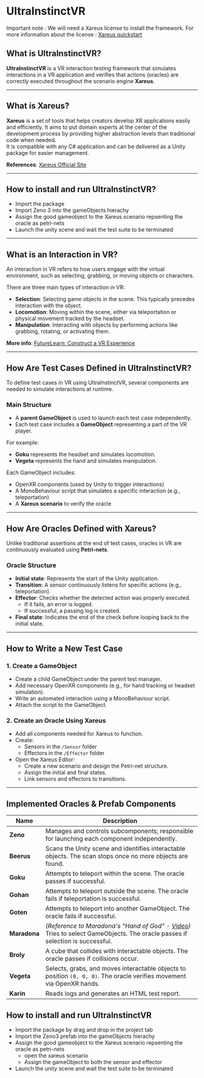 # UltraInstinctVR

Important note : We will need a Xareus license to install the framework.
For more information about the license : [Xareus quickstart](https://xareus.insa-rennes.fr/tutorials/quickstart.html)

## What is UltraInstinctVR?

**UltraInstinctVR** is a VR interaction testing framework that simulates interactions in a VR application and verifies that actions (oracles) are correctly executed throughout the scenario engine **Xareus**.

---

## What is Xareus?

**Xareus** is a set of tools that helps creators develop XR applications easily and efficiently. It aims to put domain experts at the center of the development process by providing higher abstraction levels than traditional code when needed.  
It is compatible with any C# application and can be delivered as a Unity package for easier management.

**References**: [Xareus Official Site](https://xareus.insa-rennes.fr/?tabs=air)

---


## How to install and run UltraInstinctVR?
- Import the package
- Import Zeno 3 into the gameObjects hierachy
- Assign the good gameobject to the Xareus scenario repsenting the oracle as petri-nets
- Launch the unity scene and wait the test suite to be terminated

---



## What is an Interaction in VR?

An interaction in VR refers to how users engage with the virtual environment, such as selecting, grabbing, or moving objects or characters.

There are three main types of interaction in VR:

- **Selection**: Selecting game objects in the scene. This typically precedes interaction with the object.
- **Locomotion**: Moving within the scene, either via teleportation or physical movement tracked by the headset.
- **Manipulation**: Interacting with objects by performing actions like grabbing, rotating, or activating them.

**More info**: [FutureLearn: Construct a VR Experience](https://www.futurelearn.com/info/courses/construct-a-virtual-reality-experience/0/steps/96390)

---

## How Are Test Cases Defined in UltraInstinctVR?

To define test cases in VR using UltraInstinctVR, several components are needed to simulate interactions at runtime.

### Main Structure

- A **parent GameObject** is used to launch each test case independently.
- Each test case includes a **GameObject** representing a part of the VR player.

For example:
- **Goku** represents the headset and simulates locomotion.
- **Vegeta** represents the hand and simulates manipulation.

Each GameObject includes:
- OpenXR components (used by Unity to trigger interactions)
- A MonoBehaviour script that simulates a specific interaction (e.g., teleportation)
- A **Xareus scenario** to verify the oracle

---

## How Are Oracles Defined with Xareus?

Unlike traditional assertions at the end of test cases, oracles in VR are continuously evaluated using **Petri-nets**.

### Oracle Structure

- **Initial state**: Represents the start of the Unity application.
- **Transition**: A sensor continuously listens for specific actions (e.g., teleportation).
- **Effector**: Checks whether the detected action was properly executed.
  - If it fails, an error is logged.
  - If successful, a passing log is created.
- **Final state**: Indicates the end of the check before looping back to the initial state.

---

## How to Write a New Test Case

### 1. Create a GameObject
- Create a child GameObject under the parent test manager.
- Add necessary OpenXR components (e.g., for hand tracking or headset simulation).
- Write an automated interaction using a MonoBehaviour script.
- Attach the script to the GameObject.

### 2. Create an Oracle Using Xareus
- Add all components needed for Xareus to function.
- Create:
  - Sensors in the `/Sensor` folder
  - Effectors in the `/Effector` folder
- Open the Xareus Editor:
  - Create a new scenario and design the Petri-net structure.
  - Assign the initial and final states.
  - Link sensors and effectors to transitions.

---

## Implemented Oracles & Prefab Components

| Name      | Description |
|-----------|-------------|
| **Zeno**     | Manages and controls subcomponents; responsible for launching each component independently. |
| **Beerus**   | Scans the Unity scene and identifies interactable objects. The scan stops once no more objects are found. |
| **Goku**     | Attempts to teleport within the scene. The oracle passes if successful. |
| **Gohan**    | Attempts to teleport outside the scene. The oracle fails if teleportation is successful. |
| **Goten**    | Attempts to teleport into another GameObject. The oracle fails if successful. |
| **Maradona** | *(Reference to Maradona's "Hand of God" - [Video](https://www.youtube.com/watch?v=-ccNkksrfls))*<br>Tries to select GameObjects. The oracle passes if selection is successful. |
| **Broly**    | A cube that collides with interactable objects. The oracle passes if collisions occur. |
| **Vegeta**   | Selects, grabs, and moves interactable objects to position `(0, 0, 0)`. The oracle verifies movement via OpenXR hands. |
| **Karin**    | Reads logs and generates an HTML test report. |


## How to install and run UltraInstinctVR
- Import the package by drag and drop in the project tab
- Import the Zeno3 prefab into the gameObjects hierachy
- Assign the good gameobject to the Xareus scenario repsenting the oracle as petri-nets
   - open the xareus scenario
   - Assign the gameObject to both the sensor and effector
- Launch the unity scene and wait the test suite to be terminated



